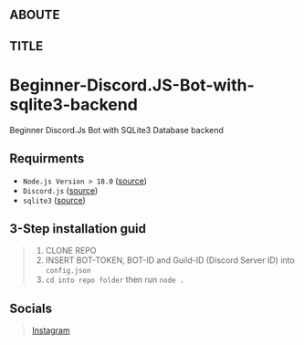 
## ABOUTE 

## TITLE
# Beginner-Discord.JS-Bot-with-sqlite3-backend
Beginner Discord.Js Bot with SQLite3 Database backend 

## Requirments
- `Node.js Version > 18.0` ([source](https://nodejs.org/en))
- `Discord.js` ([source](https://nodejs.org/en))
- `sqlite3` ([source](https://www.npmjs.com/package/sqlite3))

## 3-Step installation guid
> 1. CLONE REPO
> 2. INSERT BOT-TOKEN, BOT-ID and Guild-ID (Discord Server ID) into `config.json`
> 3. `cd into repo folder` then run `node .`

## Socials 
> [Instagram](https://www.instagram.com/essnce_dev/)
